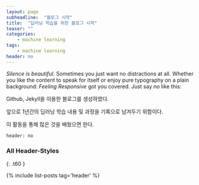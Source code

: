 ```yaml
---
layout: page
subheadline:  "블로그 시작"
title:  "딥러닝 학습을 위한 블로그 시작"
teaser: ""
categories:
    - machine learning
tags:
    - machine learning
header: no
---
```

*Silence is beautiful.* Sometimes you just want no distractions at all. Whether you like the content to speak for itself or enjoy pure typography on a plain background: *Feeling Responsive* got you covered. Just say *no* like this:
<!--more-->

Github, Jekyll을 이용한 블로그를 생성하였다.

앞으로 1년간의 딥러닝 학습 내용 및 과정을 기록으로 남겨두기 위함이다.

이 활동을 통해 많은 것을 배웠으면 한다.

~~~
header: no
~~~


### All Header-Styles
{: .t60 }

{% include list-posts tag='header' %}
